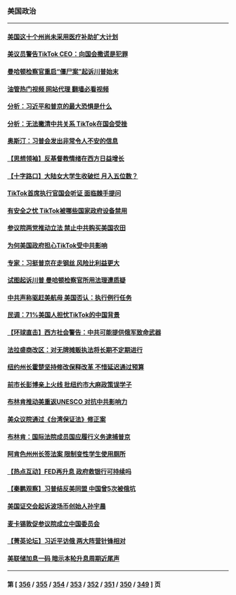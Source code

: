 ### 美国政治
---
#### [美国这十个州尚未采用医疗补助扩大计划](../../pages/ncid1078159/n13957162.md?03241245) 
#### [美议员警告TikTok CEO：向国会撒谎是犯罪](../../pages/ncid1078159/n13957124.md?03241245) 
#### [曼哈顿检察官重启“僵尸案”起诉川普始末](../../pages/ncid1078159/n13957014.md?03241245) 
#### [油管热门视频 网站代理 翻墙必看视频](http://138.2.39.72:81/youtube.html?epic-marker?03241245)
#### [分析：习近平和普京的最大恐惧是什么](../../pages/ncid1078159/n13957023.md?03241245) 
#### [分析：无法撇清中共关系 TikTok在国会受挫](../../pages/ncid1078159/n13957056.md?03241245) 
#### [奥斯汀：习普会发出非常令人不安的信息](../../pages/ncid1078159/n13957032.md?03241245) 
#### [【思想领袖】反基督教情绪在西方日益增长](../../pages/ncid1078159/n13934326.md?03241245) 
#### [【十字路口】大陆女大学生收破烂 月入五位数？](../../pages/ncid1078159/n13956951.md?03241245) 
#### [TikTok首席执行官国会听证 面临棘手提问](../../pages/ncid1078159/n13956957.md?03241245) 
#### [有安全之忧 TikTok被哪些国家政府设备禁用](../../pages/ncid1078159/n13956948.md?03241245) 
#### [参议院两党推动立法 禁止中共购买美国农田](../../pages/ncid1078159/n13956955.md?03241245) 
#### [为何美国政府担心TikTok受中共影响](../../pages/ncid1078159/n13956931.md?03241245) 
#### [专家：习挺普京在走钢丝 风险比利益更大](../../pages/ncid1078159/n13956139.md?03241245) 
#### [试图起诉川普 曼哈顿检察官所用法理遭质疑](../../pages/ncid1078159/n13956260.md?03241245) 
#### [中共声称驱赶美航母 美国否认：执行例行任务](../../pages/ncid1078159/n13956680.md?03241245) 
#### [民调：71%美国人担忧TikTok的中国背景](../../pages/ncid1078159/n13956648.md?03241245) 
#### [【环球直击】西方社会警告：中共可能提供俄军致命武器](../../pages/ncid1078159/n13956163.md?03241245) 
#### [法拉盛商改区：对无牌摊贩执法将长期不定期进行](../../pages/ncid1078159/n13956470.md?03241245) 
#### [纽约州长霍楚坚持修改保释改革 不惜延迟通过预算](../../pages/ncid1078159/n13956455.md?03241245) 
#### [前市长彭博亲上火线 批纽约市大麻政策误学子](../../pages/ncid1078159/n13956472.md?03241245) 
#### [布林肯推动美重返UNESCO 对抗中共影响力](../../pages/ncid1078159/n13956536.md?03241245) 
#### [美众议院通过《台湾保证法》修正案](../../pages/ncid1078159/n13956411.md?03241245) 
#### [布林肯：国际法院成员国应履行义务逮捕普京](../../pages/ncid1078159/n13956397.md?03241245) 
#### [阿肯色州州长签法案 限制变性学生使用厕所](../../pages/ncid1078159/n13956282.md?03241245) 
#### [【热点互动】FED再升息 政府救银行可持续吗](../../pages/ncid1078159/n13956298.md?03241245) 
#### [【秦鹏观察】习普结反美同盟 中国曾5次被俄坑](../../pages/ncid1078159/n13956280.md?03241245) 
#### [美国证交会起诉波场币创始人孙宇晨](../../pages/ncid1078159/n13956275.md?03241245) 
#### [麦卡锡敦促参议院成立中国委员会](../../pages/ncid1078159/n13956288.md?03241245) 
#### [【菁英论坛】习近平访俄 两大阵营针锋相对](../../pages/ncid1078159/n13956271.md?03241245) 
#### [美联储加息一码 暗示本轮升息周期近尾声](../../pages/ncid1078159/n13956192.md?03241245) 

---
#### 第 [ [356](./356.md?03241245) / [355](./355.md?03241245) / [354](./354.md?03241245) / [353](./353.md?03241245) / [352](./352.md?03241245) / [351](./351.md?03241245) / [350](./350.md?03241245) / [349](./349.md?03241245) ] 页
